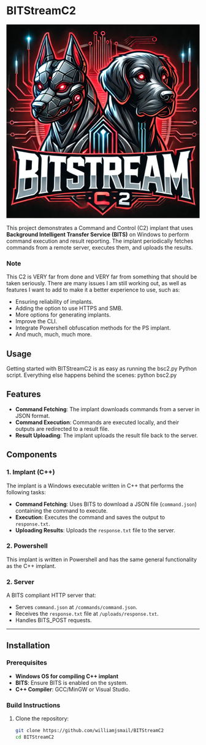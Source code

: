 # BITStreamC2

![Oakley and Kota](https://github.com/williamjsmail/BITStreamC2/blob/main/bsc2_cover.png) 

This project demonstrates a Command and Control (C2) implant that uses **Background Intelligent Transfer Service (BITS)** on Windows to perform command execution and result reporting. The implant periodically fetches commands from a remote server, executes them, and uploads the results.

### Note
This C2 is VERY far from done and VERY far from something that should be taken seriously. There are many issues I am still working out, as well as features I want to add to make it a better experience to use, such as:
- Ensuring reliability of implants.
- Adding the option to use HTTPS and SMB.
- More options for generating implants.
- Improve the CLI.
- Integrate Powershell obfuscation methods for the PS implant.
- And much, much, much more.

## Usage
Getting started with BITStreamC2 is as easy as running the bsc2.py Python script. Everything else happens behind the scenes: python bsc2.py

## Features

- **Command Fetching**: The implant downloads commands from a server in JSON format.
- **Command Execution**: Commands are executed locally, and their outputs are redirected to a result file.
- **Result Uploading**: The implant uploads the result file back to the server.

## Components

### 1. **Implant (C++)**
The implant is a Windows executable written in C++ that performs the following tasks:
- **Command Fetching**: Uses BITS to download a JSON file (`command.json`) containing the command to execute.
- **Execution**: Executes the command and saves the output to `response.txt`.
- **Uploading Results**: Uploads the `response.txt` file to the server.

### 2. **Powershell**
This implant is written in Powershell and has the same general functionality as the C++ implant.

### 2. **Server**
A BITS compliant HTTP server that:
- Serves `command.json` at `/commands/command.json`.
- Receives the `response.txt` file at `/uploads/response.txt`.
- Handles BITS_POST requests.

---

## Installation

### Prerequisites
- **Windows OS for compiling C++ implant**
- **BITS**: Ensure BITS is enabled on the system.
- **C++ Compiler**: GCC/MinGW or Visual Studio.

### Build Instructions
1. Clone the repository:
   ```bash
   git clone https://github.com/williamjsmail/BITStreamC2
   cd BITStreamC2
